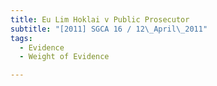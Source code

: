 ```yaml
---
title: Eu Lim Hoklai v Public Prosecutor 
subtitle: "[2011] SGCA 16 / 12\_April\_2011"
tags:
  - Evidence
  - Weight of Evidence

---
```


